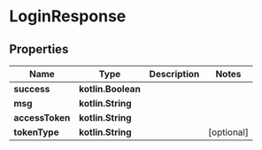 
# LoginResponse

## Properties
| Name | Type | Description | Notes |
| ------------ | ------------- | ------------- | ------------- |
| **success** | **kotlin.Boolean** |  |  |
| **msg** | **kotlin.String** |  |  |
| **accessToken** | **kotlin.String** |  |  |
| **tokenType** | **kotlin.String** |  |  [optional] |



